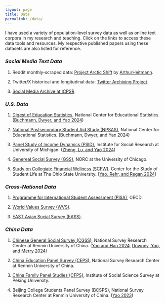```yaml
---
layout: page
title: Data
permalink: /data/
---
```


I have used a variety of population-level survey data as well as online text corpora in my research and teaching. Click on the links to access these data tools and resources. My respective published papers using these datasets are also listed for reference.

### *Social Media Text Data*

1. Reddit monthly-scraped data: [Project Arctic Shift](https://github.com/ArthurHeitmann/arctic_shift) by [ArthurHeitmann](https://github.com/ArthurHeitmann/arctic_shift/blob/master/file_content_explanations.md).

2. Twitter/X historical and longitudinal data: [Twitter Archiving Project](https://archive.org/details/twitterarchive?tab=collection).

3. [Social Media Archive at ICPSR](https://socialmediaarchive.org).

### *U.S. Data*

1. [Digest of Education Statistics](https://nces.ed.gov/programs/digest/), National Center for Educational Statistics. ([Buchmann, Dwyer, and Yao 2024](https://www.rsfjournal.org/content/11/1/154))

2. [National Postsecondary Student Aid Study (NPSAS)](https://nces.ed.gov/surveys/npsas/), National Center for Educational Statistics. ([Buchmann, Dwyer, and Yao 2024](https://www.rsfjournal.org/content/11/1/154))

3. [Panel Study of Income Dynamics (PSID)](https://psidonline.isr.umich.edu/), Institute for Social Research at University of Michigan. ([Zheng, Lu, and Yao 2024](https://www.sciencedirect.com/science/article/abs/pii/S0049089X24000371))

4. [Genereal Social Survey (GSS)](https://gss.norc.org/), NORC at the University of Chicago.

5. [Study on Collegiate Financial Wellness (SCFW)](https://cssl.osu.edu/research-projects/study-on-collegiate-financial-wellness), Center for the Study of Student Life at The Ohio State University. ([Yao, Rehr, and Regan 2024](https://link.springer.com/article/10.1007/s10834-022-09860-1))

### *Cross-National Data*

1. [Programme for International Student Assessment (PISA)](https://www.oecd.org/en/about/programmes/pisa.html), OECD.

2. [World Values Survey (WVS)](https://www.worldvaluessurvey.org/wvs.jsp).

3. [EAST Asian Social Survey (EASS)](https://www.eassda.org/?ckattempt=1).

### *China Data*

1. [Chinese General Social Survey (CGSS)](http://cgss.ruc.edu.cn/English/Home.htm), National Survey Research Center at Renmin University of China. ([Yao and Han 2024](https://journals.sagepub.com/doi/abs/10.1177/2057150X241237629), [Downey, Yao, and Merry 2024](https://journals.sagepub.com/doi/abs/10.1177/0192513X231162977))

2. [China Education Panel Survey (CEPS)](http://ceps.ruc.edu.cn/English/Overview/Overview.htm), National Survey Research Center at Renmin University of China.

3. [China Family Panel Studies (CFPS)](https://www.isss.pku.edu.cn/cfps/en/), Institute of Social Science Survey at Peking University.

4. Beijing College Students Panel Survey (BCSPS), National Survey Research Center at Renmin University of China. ([Yao 2023](https://journals.sagepub.com/doi/abs/10.1177/07311214221124536))


